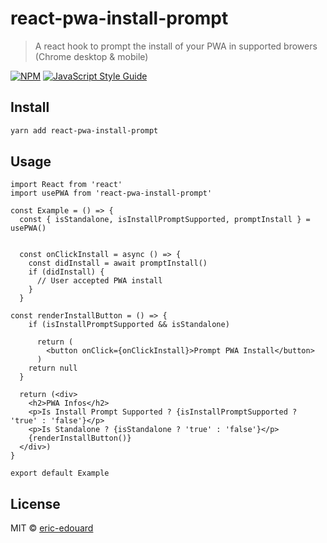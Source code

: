 # react-pwa-install-prompt

> A react hook to prompt the install of your PWA in supported browers (Chrome desktop &amp; mobile)



[![NPM](https://img.shields.io/npm/v/react-pwa-install-prompt.svg)](https://www.npmjs.com/package/react-pwa-install-prompt) [![JavaScript Style Guide](https://img.shields.io/badge/code_style-standard-brightgreen.svg)](https://standardjs.com)

## Install

```bash
yarn add react-pwa-install-prompt
```

## Usage

```tsx
import React from 'react'
import usePWA from 'react-pwa-install-prompt'

const Example = () => {
  const { isStandalone, isInstallPromptSupported, promptInstall } = usePWA()


  const onClickInstall = async () => {
    const didInstall = await promptInstall()
    if (didInstall) {
      // User accepted PWA install
    }
  }

const renderInstallButton = () => {
    if (isInstallPromptSupported && isStandalone)

      return (
        <button onClick={onClickInstall}>Prompt PWA Install</button>
      )
    return null
  }

  return (<div>
    <h2>PWA Infos</h2>
    <p>Is Install Prompt Supported ? {isInstallPromptSupported ? 'true' : 'false'}</p>
    <p>Is Standalone ? {isStandalone ? 'true' : 'false'}</p>
    {renderInstallButton()}
  </div>)
}

export default Example

```

## License

MIT © [eric-edouard](https://github.com/eric-edouard)
